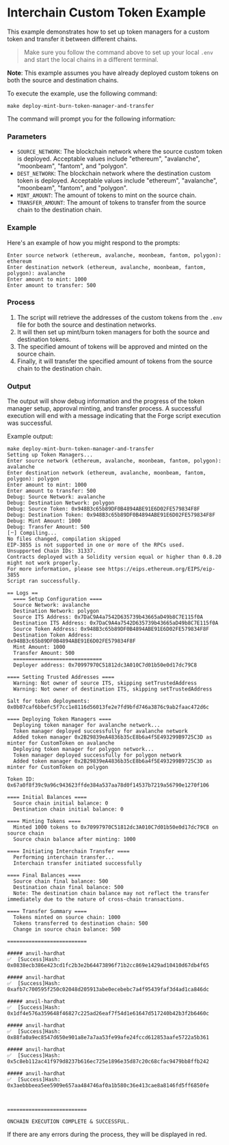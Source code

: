 # Interchain Custom Token Example

This example demonstrates how to set up token managers for a custom token and transfer it between different chains.

> Make sure you follow the command above to set up your local `.env` and start the local chains in a different terminal.

**Note**: This example assumes you have already deployed custom tokens on both the source and destination chains.

To execute the example, use the following command:

```
make deploy-mint-burn-token-manager-and-transfer
```

The command will prompt you for the following information:

### Parameters

- `SOURCE_NETWORK`: The blockchain network where the source custom token is deployed. Acceptable values include "ethereum", "avalanche", "moonbeam", "fantom", and "polygon".
- `DEST_NETWORK`: The blockchain network where the destination custom token is deployed. Acceptable values include "ethereum", "avalanche", "moonbeam", "fantom", and "polygon".
- `MINT_AMOUNT`: The amount of tokens to mint on the source chain.
- `TRANSFER_AMOUNT`: The amount of tokens to transfer from the source chain to the destination chain.

### Example

Here's an example of how you might respond to the prompts:

```
Enter source network (ethereum, avalanche, moonbeam, fantom, polygon): ethereum
Enter destination network (ethereum, avalanche, moonbeam, fantom, polygon): avalanche
Enter amount to mint: 1000
Enter amount to transfer: 500
```

### Process

1. The script will retrieve the addresses of the custom tokens from the `.env` file for both the source and destination networks.
2. It will then set up mint/burn token managers for both the source and destination tokens.
3. The specified amount of tokens will be approved and minted on the source chain.
4. Finally, it will transfer the specified amount of tokens from the source chain to the destination chain.

### Output

The output will show debug information and the progress of the token manager setup, approval minting, and transfer process. A successful execution will end with a message indicating that the Forge script execution was successful.

Example output:

```
make deploy-mint-burn-token-manager-and-transfer
Setting up Token Managers...
Enter source network (ethereum, avalanche, moonbeam, fantom, polygon): avalanche
Enter destination network (ethereum, avalanche, moonbeam, fantom, polygon): polygon
Enter amount to mint: 1000
Enter amount to transfer: 500
Debug: Source Network: avalanche
Debug: Destination Network: polygon
Debug: Source Token: 0x948B3c65b89DF0B4894ABE91E6D02FE579834F8F
Debug: Destination Token: 0x948B3c65b89DF0B4894ABE91E6D02FE579834F8F
Debug: Mint Amount: 1000
Debug: Transfer Amount: 500
[⠒] Compiling...
No files changed, compilation skipped
EIP-3855 is not supported in one or more of the RPCs used.
Unsupported Chain IDs: 31337.
Contracts deployed with a Solidity version equal or higher than 0.8.20 might not work properly.
For more information, please see https://eips.ethereum.org/EIPS/eip-3855
Script ran successfully.

== Logs ==
  ==== Setup Configuration ====
  Source Network: avalanche
  Destination Network: polygon
  Source ITS Address: 0x7DaC9A4a7542D635739b43665aD49b8C7E115f0A
  Destination ITS Address: 0x7DaC9A4a7542D635739b43665aD49b8C7E115f0A
  Source Token Address: 0x948B3c65b89DF0B4894ABE91E6D02FE579834F8F
  Destination Token Address: 0x948B3c65b89DF0B4894ABE91E6D02FE579834F8F
  Mint Amount: 1000
  Transfer Amount: 500
  =============================
  Deployer address: 0x70997970C51812dc3A010C7d01b50e0d17dc79C8

==== Setting Trusted Addresses ====
  Warning: Not owner of source ITS, skipping setTrustedAddress
  Warning: Not owner of destination ITS, skipping setTrustedAddress

Salt for token deployments: 0x0b07caf6bbefc5f7cc1e8116d56013fe2e7fd9bfd746a3876c9ab2faac472d6c

==== Deploying Token Managers ====
  Deploying token manager for avalanche network...
  Token manager deployed successfully for avalanche network
  Added token manager 0x2B29839eA4836b35cE8b6a4f5E493299B9725C3D as minter for CustomToken on avalanche
  Deploying token manager for polygon network...
  Token manager deployed successfully for polygon network
  Added token manager 0x2B29839eA4836b35cE8b6a4f5E493299B9725C3D as minter for CustomToken on polygon

Token ID: 0x67a0f8f39c9a96c943623ffde384a537aa78d0f14537b7219a56790e1270f106

==== Initial Balances ====
  Source chain initial balance: 0
  Destination chain initial balance: 0

==== Minting Tokens ====
  Minted 1000 tokens to 0x70997970C51812dc3A010C7d01b50e0d17dc79C8 on source chain
  Source chain balance after minting: 1000

==== Initiating Interchain Transfer ====
  Performing interchain transfer...
  Interchain transfer initiated successfully

==== Final Balances ====
  Source chain final balance: 500
  Destination chain final balance: 500
  Note: The destination chain balance may not reflect the transfer immediately due to the nature of cross-chain transactions.

==== Transfer Summary ====
  Tokens minted on source chain: 1000
  Tokens transferred to destination chain: 500
  Change in source chain balance: 500

==========================

##### anvil-hardhat
✅  [Success]Hash: 0x0838ecb386e423cd1fc2b3e2b64473896f71b2cc869e1429ad10410d67db4f65

##### anvil-hardhat
✅  [Success]Hash: 0xafb7c700595f250c02048d205913abe0ecebebc7a4f95439faf3d4ad1ca846dc

##### anvil-hardhat
✅  [Success]Hash: 0x1df4e576a359648f46827c225ad26eaf7f54d1e61647d517240b42b3f2b6460c

##### anvil-hardhat
✅  [Success]Hash: 0x88fa0a9ec8547d650e901a8e7a7aa53fe99afe24fccd612853aafe5722a5b361

##### anvil-hardhat
✅  [Success]Hash: 0x5c8eb112ac41f979d8237b616ec725e1896e35d87c20c68cfac9479bb8ffb242

##### anvil-hardhat
✅  [Success]Hash: 0x3aebbbeea5ee5909e657aa484746af0a1b580c36e413cae8a8146fd5ff6850fe



==========================

ONCHAIN EXECUTION COMPLETE & SUCCESSFUL.
```

If there are any errors during the process, they will be displayed in red.
